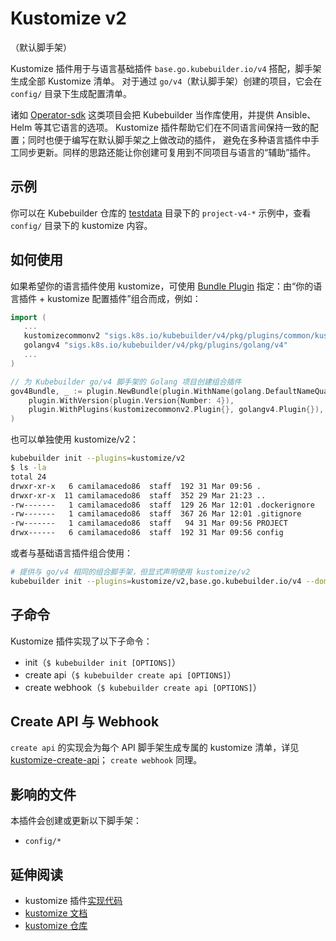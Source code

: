 # Kustomize v2

（默认脚手架）

Kustomize 插件用于与语言基础插件 `base.go.kubebuilder.io/v4` 搭配，脚手架生成全部 Kustomize 清单。
对于通过 `go/v4`（默认脚手架）创建的项目，它会在 `config/` 目录下生成配置清单。

诸如 [Operator-sdk][sdk] 这类项目会把 Kubebuilder 当作库使用，并提供 Ansible、Helm 等其它语言的选项。
Kustomize 插件帮助它们在不同语言间保持一致的配置；同时也便于编写在默认脚手架之上做改动的插件，
避免在多种语言插件中手工同步更新。同样的思路还能让你创建可复用到不同项目与语言的“辅助”插件。

<aside class="note">
<h1>示例</h1>

你可以在 Kubebuilder 仓库的 [testdata][testdata] 目录下的 `project-v4-*` 示例中，查看 `config/` 目录下的 kustomize 内容。

</aside>

## 如何使用

如果希望你的语言插件使用 kustomize，可使用 [Bundle Plugin][bundle] 指定：由“你的语言插件 + kustomize 配置插件”组合而成，例如：

```go
import (
   ...
   kustomizecommonv2 "sigs.k8s.io/kubebuilder/v4/pkg/plugins/common/kustomize/v2"
   golangv4 "sigs.k8s.io/kubebuilder/v4/pkg/plugins/golang/v4"
   ...
)

// 为 Kubebuilder go/v4 脚手架的 Golang 项目创建组合插件
gov4Bundle, _ := plugin.NewBundle(plugin.WithName(golang.DefaultNameQualifier),
    plugin.WithVersion(plugin.Version{Number: 4}),
    plugin.WithPlugins(kustomizecommonv2.Plugin{}, golangv4.Plugin{}), // 脚手架生成 config/ 与全部 kustomize 文件
)
```

也可以单独使用 kustomize/v2：

```sh
kubebuilder init --plugins=kustomize/v2
$ ls -la
total 24
drwxr-xr-x   6 camilamacedo86  staff  192 31 Mar 09:56 .
drwxr-xr-x  11 camilamacedo86  staff  352 29 Mar 21:23 ..
-rw-------   1 camilamacedo86  staff  129 26 Mar 12:01 .dockerignore
-rw-------   1 camilamacedo86  staff  367 26 Mar 12:01 .gitignore
-rw-------   1 camilamacedo86  staff   94 31 Mar 09:56 PROJECT
drwx------   6 camilamacedo86  staff  192 31 Mar 09:56 config
```

或者与基础语言插件组合使用：

```sh
# 提供与 go/v4 相同的组合脚手架，但显式声明使用 kustomize/v2
kubebuilder init --plugins=kustomize/v2,base.go.kubebuilder.io/v4 --domain example.org --repo example.org/guestbook-operator
```

## 子命令

Kustomize 插件实现了以下子命令：

* init（`$ kubebuilder init [OPTIONS]`）
* create api（`$ kubebuilder create api [OPTIONS]`）
* create webhook（`$ kubebuilder create api [OPTIONS]`）

<aside class="note">
<h1>Create API 与 Webhook</h1>

`create api` 的实现会为每个 API 脚手架生成专属的 kustomize 清单，详见 [kustomize-create-api][kustomize-create-api]；
`create webhook` 同理。

</aside>

## 影响的文件

本插件会创建或更新以下脚手架：

* `config/*`

## 延伸阅读

* kustomize 插件[实现代码](https://github.com/kubernetes-sigs/kubebuilder/tree/master/pkg/plugins/common/kustomize)
* [kustomize 文档][kustomize-docs]
* [kustomize 仓库][kustomize-github]

[sdk]:https://github.com/operator-framework/operator-sdk
[kustomize-docs]: https://kustomize.io/
[kustomize-github]: https://github.com/kubernetes-sigs/kustomize
[kustomize-replacements]: https://kubectl.docs.kubernetes.io/references/kustomize/kustomization/replacements/
[kustomize-vars]: https://kubectl.docs.kubernetes.io/references/kustomize/kustomization/vars/
[release-notes-v5]: https://github.com/kubernetes-sigs/kustomize/releases/tag/kustomize%2Fv5.0.0
[release-notes-v4]: https://github.com/kubernetes-sigs/kustomize/releases/tag/kustomize%2Fv4.0.0
[testdata]: ./../../../../../testdata/
[bundle]: ./../../../../../pkg/plugin/bundle.go
[kustomize-create-api]: ./../../../../../pkg/plugins/common/kustomize/v2/scaffolds/api.go

